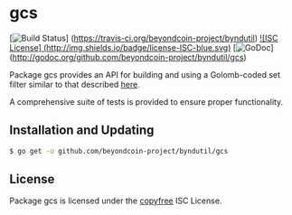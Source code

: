 gcs
==========

[![Build Status](http://img.shields.io/travis/beyondcoin-project/byndutil.svg)]
(https://travis-ci.org/beyondcoin-project/byndutil) [![ISC License]
(http://img.shields.io/badge/license-ISC-blue.svg)](http://copyfree.org)
[![GoDoc](https://godoc.org/github.com/beyondcoin-project/byndutil/gcs?status.png)]
(http://godoc.org/github.com/beyondcoin-project/byndutil/gcs)

Package gcs provides an API for building and using a Golomb-coded set filter
similar to that described [here](http://giovanni.bajo.it/post/47119962313/golomb-coded-sets-smaller-than-bloom-filters).

A comprehensive suite of tests is provided to ensure proper functionality.

## Installation and Updating

```bash
$ go get -u github.com/beyondcoin-project/byndutil/gcs
```

## License

Package gcs is licensed under the [copyfree](http://copyfree.org) ISC
License.
